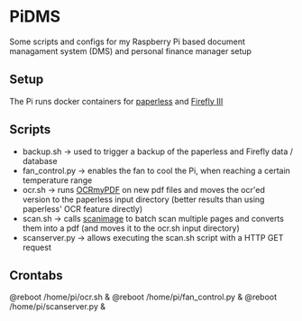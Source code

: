 # PiDMS
Some scripts and configs for my Raspberry Pi based document managament system (DMS) and personal finance manager setup

## Setup
The Pi runs docker containers for [paperless](https://github.com/the-paperless-project/paperless) and [Firefly III](https://github.com/firefly-iii/firefly-iii)

## Scripts
- backup.sh -> used to trigger a backup of the paperless and Firefly data / database
- fan_control.py -> enables the fan to cool the Pi, when reaching a certain temperature range
- ocr.sh -> runs [OCRmyPDF](https://github.com/jbarlow83/OCRmyPDF) on new pdf files and moves the ocr'ed version to the paperless input directory (better results than using paperless' OCR feature directly)
- scan.sh -> calls [scanimage](https://linux.die.net/man/1/scanimage) to batch scan multiple pages and converts them into a pdf (and moves it to the ocr.sh input directory)
- scanserver.py -> allows executing the scan.sh script with a HTTP GET request

## Crontabs
@reboot /home/pi/ocr.sh &
@reboot /home/pi/fan_control.py &
@reboot /home/pi/scanserver.py &
